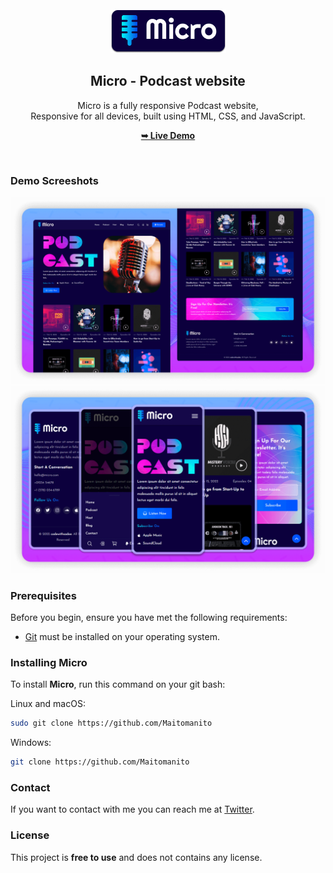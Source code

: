 <div align="center">
  
  <br />
  <br />
  
  <img src="./readme-images/project-logo.png" />

  <h2 align="center">Micro - Podcast website</h2>

  Micro is a fully responsive Podcast website, <br />Responsive for all devices, built using HTML, CSS, and JavaScript.

  <a href="https://github.com/Maitomanito"><strong>➥ Live Demo</strong></a>

</div>

<br />

### Demo Screeshots

![Micro Desktop Demo](./readme-images/desktop.png "Desktop Demo")
![Micro Mobile Demo](./readme-images/mobile.png "Mobile Demo")

### Prerequisites

Before you begin, ensure you have met the following requirements:

* [Git](https://git-scm.com/downloads "Download Git") must be installed on your operating system.

### Installing Micro

To install **Micro**, run this command on your git bash:

Linux and macOS:

```bash
sudo git clone https://github.com/Maitomanito
```

Windows:

```bash
git clone https://github.com/Maitomanito
```

### Contact

If you want to contact with me you can reach me at [Twitter](https://www.twitter.com/donmaurom).

### License

This project is **free to use** and does not contains any license.
